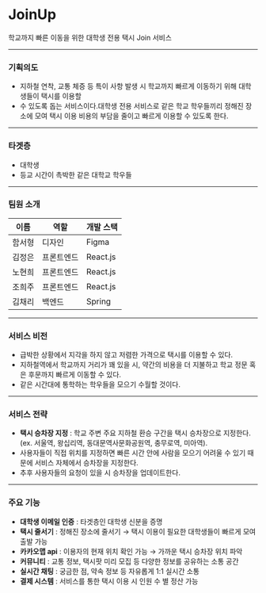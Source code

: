 # JoinUp
학교까지 빠른 이동을 위한 대학생 전용 택시 Join 서비스


---

### 기획의도


- 지하철 연착, 교통 체증 등 특이 사항 발생 시 학교까지 빠르게 이동하기 위해 대학생들이 택시를 이용할
- 수 있도록 돕는 서비스이다.대학생 전용 서비스로 같은 학교 학우들끼리 정해진 장소에 모여 택시 이용 비용의 부담을 줄이고 빠르게 이용할 수 있도록 한다.


---

### 타겟층


- 대학생
- 등교 시간이 촉박한 같은 대학교 학우들


---

### 팀원 소개


| 이름 | 역할 | 개발 스택 |
| --- | --- | --- |
| 함서형 | 디자인 | Figma |
| 김정은 | 프론트엔드 | React.js |
| 노현희 | 프론트엔드 | React.js |
| 조희주 | 프론트엔드 | React.js |
| 김채리 | 백엔드 | Spring |


---

### 서비스 비전


- 급박한 상황에서 지각을 하지 않고 저렴한 가격으로 택시를 이용할 수 있다.
- 지하철역에서 학교까지 거리가 꽤 있을 시, 약간의 비용을 더 지불하고 학교 정문 혹은 후문까지 빠르게 이동할 수 있다.
- 같은 시간대에 통학하는 학우들을 모으기 수월할 것이다.


---

### 서비스 전략


- **택시 승차장 지정** : 학교 주변 주요 지하철 환승 구간을 택시 승차장으로 지정한다. (ex. 서울역, 왕십리역, 동대문역사문화공원역, 충무로역, 미아역).
- 사용자들이 직접 위치를 지정하면 빠른 시간 안에 사람을 모으기 어려울 수 있기 때문에 서비스 자체에서 승차장을 지정한다.
- 추후 사용자들의 요청이 있을 시 승차장을 업데이트한다.


---

### 주요 기능


- **대학생 이메일 인증** : 타겟층인 대학생 신분을 증명
- **택시 줄서기** : 정해진 장소에 줄서기 → 택시 이용이 필요한 대학생들이 빠르게 모여 출발 가능
- **카카오맵 api** : 이용자의 현재 위치 확인 가능 → 가까운 택시 승차장 위치 파악
- **커뮤니티** : 교통 정보, 택시팟 미리 모집 등 다양한 정보를 공유하는 소통 공간
- **실시간 채팅** : 궁금한 점, 약속 정보 등 자유롭게 1:1 실시간 소통
- **결제 시스템** : 서비스를 통한 택시 이용 시 인원 수 별 정산 가능
